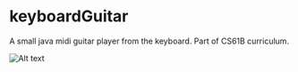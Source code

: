 # keyboardGuitar
A small java midi guitar player from the keyboard. Part of CS61B curriculum.

![Alt text](C:\Users\rsacc\Desktop\delle.png)

